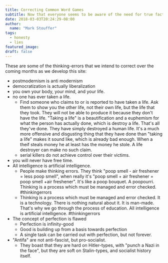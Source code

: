 ```yaml
---
title: Correcting Common Word Games
subtitle: Now that everyone seems to be aware of the need for true facts, here is how to grasp them - Eliminate these thinking bugs.
date: 2018-03-03T20:24:29-08:00
author: 
  name: "Mark Stouffer"
tags: 
  - honesty
  - lies
featured_image:
draft: false
---
```

These are some of the thinking-errors that we intend to correct over the coming months as we develop this site:

- postmodernism is anti modernism
- democratization is actually liberalization
- you own your body, your mind, and your life.
- no one has ever taken a life.
  - Find someone who claims to or is reported to have taken a life. Ask them to show you the other life, not their own life, but the life that they took. They will not be able to produce it because they don't have the life. "Taking a life" is a beautification and a euphemism for what the person has actually done, which is destroy a life. That's all they've done. They have simply destroyed a human life. It's a much more offensive and disgusting thing that they have done than "taking a life" makes it sound like, which is already bad enough. When a theif steals money he at least has the money he stole. A life destroyer can make no such claim.
  - serial killers do not achieve control over their victims.
- you will never have free time.
- All intelligence is artificial intelligence.
  - People make thinking errors. They think "poop smell - air freshener = less poop smell", when really it's "poop smell + air freshener = poop smell +air freshener". It's like a poop bouquet. A poopourri. Thinking is a process which must be managed and error checked. #thinkingerrors
  - Thinking is a process which must be managed and error checked. It is a technology. There is nothing natural about it. It is man-made. That's why we go through the process of education. All intelligence is artificial intelligence. #thinkingerrors
- The concept of perfection is flawed
  - Perfection is infinity-good
  - Good is building up from a basis towards perfection
  - A single task can be carried out with perfection, but not forever.
- "Antifa" are not anti-fascist, but pro-socialist.
	- They boast that they are hard on Hitler-types, with "punch a Nazi in the face", but they are soft on Stalin-types, and socialist history itself.
